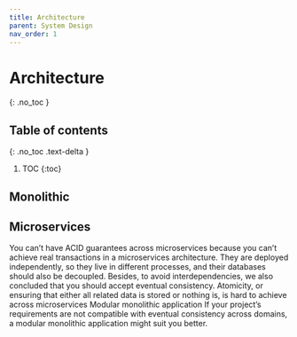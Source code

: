 ```yaml
---
title: Architecture
parent: System Design
nav_order: 1
---
```


# Architecture
{: .no_toc }

## Table of contents
{: .no_toc .text-delta }

1. TOC
{:toc}

## Monolithic

## Microservices
You can’t have ACID guarantees across microservices because you can’t achieve real transactions in a microservices architecture. They are deployed independently, so they live in different processes, and their databases should also be decoupled. Besides, to avoid interdependencies, we also concluded that you should accept eventual 
consistency.
Atomicity, or ensuring that either all related data is stored or nothing is, is hard to achieve across microservices
Modular monolithic application
If your project’s requirements are not compatible with eventual consistency across domains, a modular monolithic application might suit you better.


